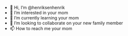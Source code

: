 - 👋 Hi, I’m @henriksenhenrik
- 👀 I’m interested in your mom
- 🌱 I’m currently learning your mom
- 💞️ I’m looking to collaborate on your new family member
- 📫 How to reach me your mom

<!---
henriksenhenrik/henriksenhenrik is a ✨ special ✨ repository because its `README.md` (this file) appears on your GitHub profile.
You can click the Preview link to take a look at your changes.
--->
